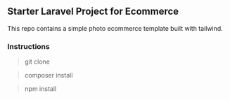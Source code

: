 ## Starter Laravel Project for Ecommerce 

This repo contains a simple photo ecommerce template built with tailwind.

### Instructions

> git clone <this-project-url>

> composer install

> npm install
